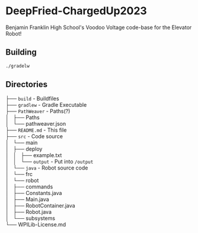 # DeepFried-ChargedUp2023

Benjamin Franklin High School's Voodoo Voltage code-base for the Elevator Robot!

## Building

```bash
./gradelw
```

## Directories

├── `build` - Buildfiles  
├── `gradlew` - Gradle Executable  
├── `PathWeaver` - Paths(?)  
│   ├── Paths  
│   └── pathweaver.json  
├── `README.md` - This file  
├── `src` - Code source  
│   └── main  
│       ├── deploy  
│       │   ├── example.txt  
│       │   └── `output` - Put into `/output`  
│       └── `java` - Robot source code  
│           └── frc  
│               └── robot  
│                   ├── commands  
│                   ├── Constants.java  
│                   ├── Main.java  
│                   ├── RobotContainer.java  
│                   ├── Robot.java  
│                   └── subsystems  
└── WPILib-License.md  
